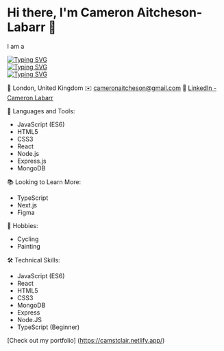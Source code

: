 # Hi there, I'm Cameron Aitcheson-Labarr 🚀

I am a

[![Typing SVG](https://readme-typing-svg.demolab.com/?lines=Full-stack+Developer)](https://git.io/typing-svg)
<br/>
[![Typing SVG](https://readme-typing-svg.demolab.com/?lines=Front-end+Developer)](https://git.io/typing-svg)
<br/>
[![Typing SVG](https://readme-typing-svg.demolab.com/?lines=UX/UI+Designer)](https://git.io/typing-svg)

📍 London, United Kingdom
✉️ cameronaitcheson@gmail.com
🔗 [LinkedIn - Cameron Labarr](https://www.linkedin.com/in/cameron-aitcheson-labarr/)

🧰 Languages and Tools:

- JavaScript (ES6)
- HTML5
- CSS3
- React
- Node.js
- Express.js
- MongoDB

📚 Looking to Learn More:

- TypeScript
- Next.js
- Figma

🎨 Hobbies:

- Cycling
- Painting

🛠️ Technical Skills:

- JavaScript (ES6)
- React
- HTML5
- CSS3
- MongoDB
- Express
- Node.JS
- TypeScript (Beginner)

[Check out my portfolio] (https://camstclair.netlify.app/)
